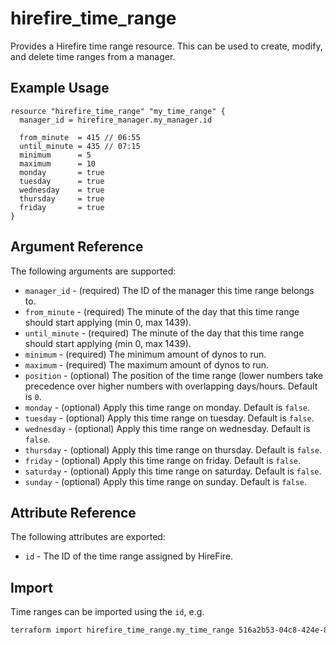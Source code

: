 # hirefire_time_range

Provides a Hirefire time range resource. This can be used to create, modify,
and delete time ranges from a manager.

## Example Usage

```hcl
resource "hirefire_time_range" "my_time_range" {
  manager_id = hirefire_manager.my_manager.id

  from_minute  = 415 // 06:55
  until_minute = 435 // 07:15
  minimum      = 5
  maximum      = 10
  monday       = true
  tuesday      = true
  wednesday    = true
  thursday     = true
  friday       = true
}
```

## Argument Reference

The following arguments are supported:

- `manager_id` - (required) The ID of the manager this time range belongs to.
- `from_minute` - (required) The minute of the day that this time range should
  start applying (min 0, max 1439).
- `until_minute` - (required) The minute of the day that this time range should
  start applying (min 0, max 1439).
- `minimum` - (required) The minimum amount of dynos to run.
- `maximum` - (required) The maximum amount of dynos to run.
- `position` - (optional) The position of the time range (lower numbers take
  precedence over higher numbers with overlapping days/hours. Default is `0`.
- `monday` - (optional) Apply this time range on monday. Default is `false`.
- `tuesday` - (optional) Apply this time range on tuesday. Default is `false`.
- `wednesday` - (optional) Apply this time range on wednesday. Default is `false`.
- `thursday` - (optional) Apply this time range on thursday. Default is `false`.
- `friday` - (optional) Apply this time range on friday. Default is `false`.
- `saturday` - (optional) Apply this time range on saturday. Default is `false`.
- `sunday` - (optional) Apply this time range on sunday. Default is `false`.

## Attribute Reference

The following attributes are exported:

- `id` - The ID of the time range assigned by HireFire.

## Import

Time ranges can be imported using the `id`, e.g.

```bash
terraform import hirefire_time_range.my_time_range 516a2b53-04c8-424e-8533-99d47ef1f9bf
```
